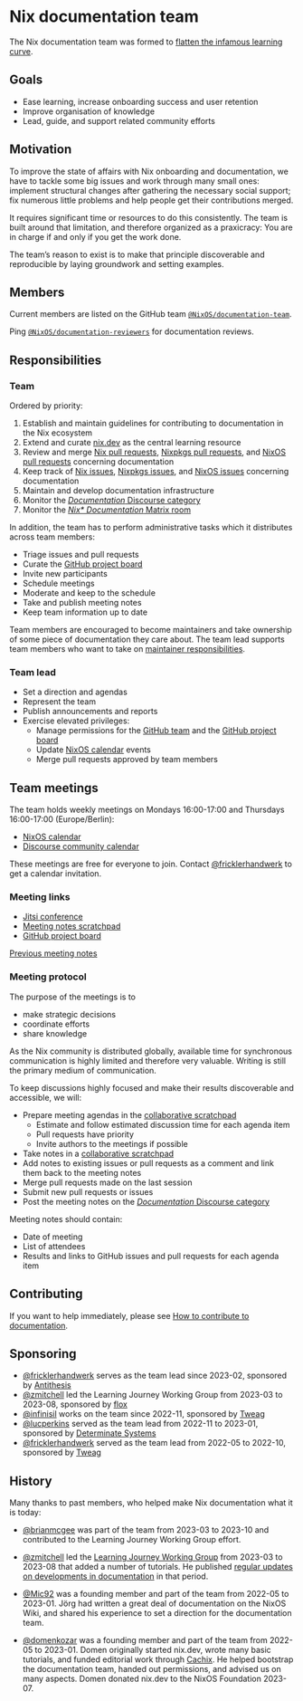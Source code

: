 # Nix documentation team

The Nix documentation team was formed to [flatten the infamous learning curve](https://discourse.nixos.org/t/documentation-team-flattening-the-learning-curve/20003).

## Goals

- Ease learning, increase onboarding success and user retention
- Improve organisation of knowledge
- Lead, guide, and support related community efforts

## Motivation

To improve the state of affairs with Nix onboarding and documentation, we have to tackle some big issues and work through many small ones:
implement structural changes after gathering the necessary social support;
fix numerous little problems and help people get their contributions merged.

It requires significant time or resources to do this consistently.
The team is built around that limitation, and therefore organized as a praxicracy:
You are in charge if and only if you get the work done.

The team’s reason to exist is to make that principle discoverable and reproducible by laying groundwork and setting examples.

## Members

Current members are listed on the GitHub team [`@NixOS/documentation-team`](https://github.com/orgs/NixOS/teams/documentation-team).

Ping [`@NixOS/documentation-reviewers`](https://github.com/orgs/NixOS/teams/documentation-reviewers) for documentation reviews.

## Responsibilities

### Team

Ordered by priority:

1. Establish and maintain guidelines for contributing to documentation in the Nix ecosystem
1. Extend and curate [nix.dev] as the central learning resource
1. Review and merge [Nix pull requests], [Nixpkgs pull requests], and [NixOS pull requests] concerning documentation
1. Keep track of [Nix issues], [Nixpkgs issues], and [NixOS issues] concerning documentation
1. Maintain and develop documentation infrastructure
1. Monitor the [*Documentation* Discourse category]
1. Monitor the [*Nix\* Documentation* Matrix room]

[nix.dev]: https://nix.dev
[Nix pull requests]: https://github.com/NixOS/nix/pulls?q=is%3Aopen+is%3Apr+label%3Adocumentation
[Nixpkgs pull requests]: https://github.com/NixOS/nixpkgs/pulls?q=is%3Aopen+is%3Apr+label%3A%228.has%3A+documentation%22%2C%226.topic%3A+documentation%22
[NixOS pull requests]: https://github.com/NixOS/nixpkgs/pulls?q=is%3Aopen+is%3Apr+label%3A%226.topic%3A+nixos%22+label%3A%228.has%3A+documentation%22%2C%226.topic%3A+documentation%22
[Nix issues]: https://github.com/NixOS/nix/issues?q=is%3Aopen+is%3Aissue+label%3Adocumentation
[Nixpkgs issues]: https://github.com/NixOS/nixpkgs/issues?q=is%3Aopen+is%3Aissue+label%3A%229.needs%3A+documentation%22
[NixOS issues]: https://github.com/NixOS/nixpkgs/issues?q=is%3Aopen+is%3Aissue+label%3A%229.needs%3A+documentation%22+label%3A%226.topic%3A+nixos%22
[*Documentation* Discourse category]: https://discourse.nixos.org/c/dev/documentation/25
[*Nix\* Documentation* Matrix room]: https://app.element.io/#/room/#docs:nixos.org
[changes to the NixOS Wiki]: https://matrix.to/#/#nixos-wiki:utzutzutz.net

In addition, the team has to perform administrative tasks which it distributes across team members:

- Triage issues and pull requests
- Curate the [GitHub project board]
- Invite new participants
- Schedule meetings
- Moderate and keep to the schedule
- Take and publish meeting notes
- Keep team information up to date

Team members are encouraged to become maintainers and take ownership of some piece of documentation they care about.
The team lead supports team members who want to take on [maintainer responsibilities](./responsibilities.md).

### Team lead

- Set a direction and agendas
- Represent the team
- Publish announcements and reports
- Exercise elevated privileges:
  - Manage permissions for the [GitHub team] and the [GitHub project board]
  - Update [NixOS calendar] events
  - Merge pull requests approved by team members

[GitHub team]: https://github.com/orgs/NixOS/teams/documentation-team
[GitHub project board]: https://github.com/orgs/NixOS/projects/15
[NixOS calendar]: https://calendar.google.com/calendar/u/0/embed?src=b9o52fobqjak8oq8lfkhg3t0qg@group.calendar.google.com

## Team meetings

The team holds weekly meetings on Mondays 16:00-17:00 and Thursdays 16:00-17:00 (Europe/Berlin):
- [NixOS calendar]
- [Discourse community calendar](https://discourse.nixos.org/t/community-calendar/18589)

These meetings are free for everyone to join.
Contact [@fricklerhandwerk] to get a calendar invitation.

### Meeting links

- [Jitsi conference](https://jitsi.lassul.us/nix-documentation)
- [Meeting notes scratchpad][collaborative scratchpad]
- [GitHub project board]

[Previous meeting notes](https://discourse.nixos.org/search?q=documentation%20team%20meeting%20notes%20%23%20%23dev%3Adocumentation%20in%3Atitle%20order%3Alatest_topic)

### Meeting protocol

The purpose of the meetings is to
- make strategic decisions
- coordinate efforts
- share knowledge

As the Nix community is distributed globally, available time for synchronous communication is highly limited and therefore very valuable.
Writing is still the primary medium of communication.

To keep discussions highly focused and make their results discoverable and accessible, we will:

- Prepare meeting agendas in the [collaborative scratchpad]
  - Estimate and follow estimated discussion time for each agenda item
  - Pull requests have priority
  - Invite authors to the meetings if possible
- Take notes in a [collaborative scratchpad]
- Add notes to existing issues or pull requests as a comment and link them back to the meeting notes
- Merge pull requests made on the last session
- Submit new pull requests or issues
- Post the meeting notes on the [*Documentation* Discourse category]

[collaborative scratchpad]: https://pad.lassul.us/p-Y8MjU2SdSD5qO1fnpCPA?edit#

Meeting notes should contain:

- Date of meeting
- List of attendees
- Results and links to GitHub issues and pull requests for each agenda item

## Contributing

If you want to help immediately, please see [How to contribute to documentation](https://nix.dev/contributing/documentation).

## Sponsoring

- [@fricklerhandwerk] serves as the team lead since 2023-02, sponsored by [Antithesis](https://antithesis.com)
- [@zmitchell] led the Learning Journey Working Group from 2023-03 to 2023-08, sponsored by [flox](https://floxdev.com)
- [@infinisil](https://github.com/infinisil) works on the team since 2022-11, sponsored by [Tweag]
- [@lucperkins](https://github.com/lucperkins) served as the team lead from 2022-11 to 2023-01, sponsored by [Determinate Systems](https://determinate.systems)
- [@fricklerhandwerk] served as the team lead from 2022-05 to 2022-10, sponsored by [Tweag]

[@fricklerhandwerk]: https://github.com/fricklerhandwerk
[@zmitchell]: https://github.com/zmitchell
[Tweag]: https://tweag.io

## History

Many thanks to past members, who helped make Nix documentation what it is today:

- [@brianmcgee](https://github.com/brianmcgee) was part of the team from 2023-03 to 2023-10 and contributed to the Learning Journey Working Group effort.

- [@zmitchell] led the [Learning Journey Working Group](https://discourse.nixos.org/search?q=learning%20journey%20working%20group%20-%20meeting%20notes%20in%3Atitle%20order%3Alatest_topic) from 2023-03 to 2023-08 that added a number of tutorials.
  He published [regular updates on developments in documentation](https://discourse.nixos.org/search?q=This%20Month%20in%20Nix%20Docs%20in%3Atitle%20order%3Alatest_topic) in that period.

- [@Mic92](https://github.com/Mic92) was a founding member and part of the team from 2022-05 to 2023-01.
  Jörg had written a great deal of documentation on the NixOS Wiki, and shared his experience to set a direction for the documentation team.

- [@domenkozar](https://github.com/domenkozar) was a founding member and part of the team from 2022-05 to 2023-01.
  Domen originally started nix.dev, wrote many basic tutorials, and funded editorial work through [Cachix](https://www.cachix.org/).
  He helped bootstrap the documentation team, handed out permissions, and advised us on many aspects.
  Domen donated nix.dev to the NixOS Foundation 2023-07.

